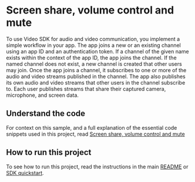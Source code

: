 # Screen share, volume control and mute

To use Video SDK for audio and video communication, you implement a simple workflow in your app. The app joins a new or an existing channel using an app ID and an authentication token. If a channel of the given name exists within the context of the app ID, the app joins the channel. If the named channel does not exist, a new channel is created that other users may join. Once the app joins a channel, it subscribes to one or more of the audio and video streams published in the channel. The app also publishes its own audio and video streams that other users in the channel subscribe to. Each user publishes streams that share their captured camera, microphone, and screen data.


## Understand the code

For context on this sample, and a full explanation of the essential code snippets used in this project, read [Screen share, volume control and mute](https://docs-beta.agora.io/en/video-calling/develop/product-workflow)


## How to run this project

To see how to run this project, read the instructions in the main [README](../README.md) or [SDK quickstart](https://docs-beta.agora.io/en/video-calling/get-started/product-workflow).

